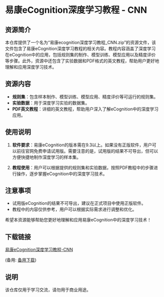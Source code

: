 # 易康eCognition深度学习教程 - CNN

## 资源简介

本仓库提供了一个名为“易康ecognition深度学习教程_CNN.zip”的资源文件，该文件包含了易康eCognition深度学习教程的相关内容。教程内容涵盖了深度学习在eCognition中的应用，包括规则集的制作、模型训练、模型应用以及精度评价等步骤。此外，资源中还包含了实验数据和PDF格式的英文教程，帮助用户更好地理解和应用深度学习技术。

## 资源内容

- **规则集**：包含样本制作、模型训练、模型应用、精度评价等可运行的规则集。
- **实验数据**：用于深度学习实验的数据集。
- **PDF英文教程**：详细的英文教程，帮助用户深入了解eCognition中的深度学习应用。

## 使用说明

1. **软件要求**：易康eCognition的版本需在9.3以上。如果没有正版软件，用户可以前往官网免费申请试用版。需要注意的是，试用版的结果不可导出，但可以方便快捷地制作深度学习的样本集。

2. **教程使用**：用户可以根据提供的规则集和实验数据，按照PDF教程中的步骤进行操作，逐步掌握eCognition中的深度学习技术。

## 注意事项

- 试用版eCognition的结果不可导出，建议在正式项目中使用正版软件。
- 教程中的内容仅供参考，用户可以根据实际需求进行调整和优化。

希望本资源能够帮助您更好地理解和应用易康eCognition中的深度学习技术！

## 下载链接
[易康eCognition深度学习教程-CNN](https://pan.quark.cn/s/8b513b1b7a13) 

(备用: [备用下载](https://pan.baidu.com/s/1CngyGcFfCB0GDGusYXV9kw?pwd=1234))

## 说明

该仓库仅用于学习交流，请勿用于商业用途。
